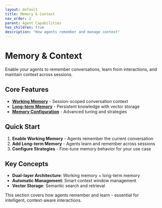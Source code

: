 ```yaml
---
layout: default
title: Memory & Context
nav_order: 2
parent: Agent Capabilities
has_children: true
description: "How agents remember and manage context"
---
```


# Memory & Context

Enable your agents to remember conversations, learn from interactions, and maintain context across sessions.

## Core Features

- **[Working Memory](agent-capabilities/memory-context/working-memory)** - Session-scoped conversation context
- **[Long-term Memory](agent-capabilities/memory-context/long-term-memory)** - Persistent knowledge with vector storage
- **[Memory Configuration](agent-capabilities/memory-context/memory-configuration)** - Advanced tuning and strategies

## Quick Start

1. **Enable Working Memory** - Agents remember the current conversation
2. **Add Long-term Memory** - Agents learn and remember across sessions
3. **Configure Strategies** - Fine-tune memory behavior for your use case

## Key Concepts

- **Dual-layer Architecture**: Working memory + long-term memory
- **Automatic Management**: Smart context window management
- **Vector Storage**: Semantic search and retrieval

This section covers how agents remember and learn - essential for intelligent, context-aware interactions.
